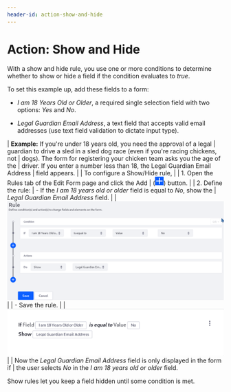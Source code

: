 ```yaml
---
header-id: action-show-and-hide
---
```


# Action: Show and Hide

With a show and hide rule, you use one or more conditions to determine whether
to show or hide a field if the condition evaluates to *true*.

To set this example up, add these fields to a form: 

- *I am 18 Years Old or Older*, a required single selection field with two options:
  *Yes* and *No*.

- *Legal Guardian Email Address*, a text field that accepts valid email
  addresses (use text field validation to dictate input type).

| **Example:** If you're under 18 years old, you need the approval of a legal
| guardian to drive a sled in a sled dog race (even if you're racing chickens, not
| dogs). The form for registering your chicken team asks you the age of the
| driver. If you enter a number less than 18, the Legal Guardian Email Address
| field appears.
| 
| To configure a Show/Hide rule,
| 
| 1.  Open the Rules tab of the Edit Form page and click the Add
|     (![Add](../../../images/icon-add.png)) button.
| 
| 2.  Define the rule:
|      - If the *I am 18 years old or older* field is equal to *No*, show the
|        *Legal Guardian Email Address* field.
| 
|     ![Figure 1: Build form rules quickly by defining your conditions and actions.](../../../images/forms-rule-development.png)
| 
|      - Save the rule.
| 
|     ![Figure 2: Once a rule is saved, it is displayed so that you can easily understand what it does.](../../../images/forms-rule-list.png)
| 
| Now the *Legal Guardian Email Address* field is only displayed in the form if
| the user selects *No* in the *I am 18 years old or older* field.

Show rules let you keep a field hidden until some condition is met.
